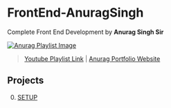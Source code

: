 # FrontEnd-AnuragSingh
Complete Front End Development by **Anurag Singh Sir**

[![Anurag Playlist Image](https://i.ytimg.com/vi/fc2axTKm4ps/hqdefault.jpg?sqp=-oaymwEXCNACELwBSFryq4qpAwkIARUAAIhCGAE=&rs=AOn4CLCqkNPUCiJiGWTjoQff_8Xt0UREmA)](https://www.youtube.com/playlist?list=PLfEr2kn3s-br9ZFmejfLhAgMbGgbpdof8)

>[Youtube Playlist Link](https://www.youtube.com/playlist?list=PLfEr2kn3s-br9ZFmejfLhAgMbGgbpdof8) | [Anurag Portfolio Website](https://anuragsinghbam.com/)

## Projects

0. [SETUP](https://trishulnaik-frontend-anuragsir.netlify.app/)
